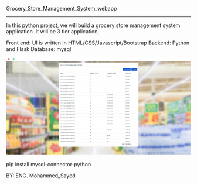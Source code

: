 Grocery_Store_Management_System_webapp
__________________________________________

In this python project, we will build a grocery store management  system application. It will be 3 tier application,

Front end: UI is written in HTML/CSS/Javascript/Bootstrap
Backend: Python and Flask
Database: mysql

<img src="https://github.com/M0hammed-Gamal/Webstack-Portfolio-/blob/main/homepage.jpg" width="1048">

pip install mysql-connector-python

BY:
ENG. Mohammed_Sayed